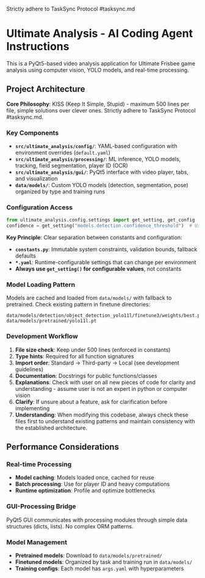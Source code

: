 Strictly adhere to TaskSync Protocol #tasksync.md

# Ultimate Analysis - AI Coding Agent Instructions

This is a PyQt5-based video analysis application for Ultimate Frisbee game analysis using computer vision, YOLO models, and real-time processing.

## Project Architecture

**Core Philosophy**: KISS (Keep It Simple, Stupid) - maximum 500 lines per file, simple solutions over clever ones. Strictly adhere to TaskSync Protocol #tasksync.md.

### Key Components
- **`src/ultimate_analysis/config/`**: YAML-based configuration with environment overrides (`default.yaml`)
- **`src/ultimate_analysis/processing/`**: ML inference, YOLO models, tracking, field segmentation, player ID (OCR)
- **`src/ultimate_analysis/gui/`**: PyQt5 interface with video player, tabs, and visualization
- **`data/models/`**: Custom YOLO models (detection, segmentation, pose) organized by type and training runs

### Configuration Access
```python
from ultimate_analysis.config.settings import get_setting, get_config
confidence = get_setting("models.detection.confidence_threshold")  # Use dot notation
```

**Key Principle**: Clear separation between constants and configuration:
- **`constants.py`**: Immutable system constraints, validation bounds, fallback defaults
- **`*.yaml`**: Runtime-configurable settings that can change per environment
- **Always use `get_setting()` for configurable values**, not constants

### Model Loading Pattern
Models are cached and loaded from `data/models/` with fallback to pretrained. Check existing pattern in finetune directories:
```
data/models/detection/object_detection_yolo11l/finetune3/weights/best.pt
data/models/pretrained/yolo11l.pt
```

### Development Workflow
1. **File size check**: Keep under 500 lines (enforced in constants)
2. **Type hints**: Required for all function signatures
3. **Import order**: Standard → Third-party → Local (see development guidelines)
4. **Documentation**: Docstrings for public functions/classes
5. **Explanations**: Check with user on all new pieces of code for clarity and understanding - assume user is not an expert in python or computer vision
6. **Clarify**: If unsure about a feature, ask for clarification before implementing
7. **Understanding**: When modifying this codebase, always check these files first to understand existing patterns and maintain consistency with the established architecture.

## Performance Considerations

### Real-time Processing
- **Model caching**: Models loaded once, cached for reuse
- **Batch processing**: Use for player ID and heavy computations
- **Runtime optimization**: Profile and optimize bottlenecks

### GUI-Processing Bridge
PyQt5 GUI communicates with processing modules through simple data structures (dicts, lists). No complex ORM patterns.

### Model Management
- **Pretrained models**: Download to `data/models/pretrained/`
- **Finetuned models**: Organized by task and training run in `data/models/`
- **Training configs**: Each model has `args.yaml` with hyperparameters

